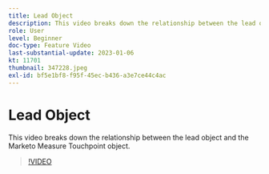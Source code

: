 ```yaml
---
title: Lead Object
description: This video breaks down the relationship between the lead object and the Marketo Measure Touchpoint object.
role: User
level: Beginner
doc-type: Feature Video
last-substantial-update: 2023-01-06
kt: 11701
thumbnail: 347228.jpeg
exl-id: bf5e1bf8-f95f-45ec-b436-a3e7ce44c4ac
---
```

# Lead Object

This video breaks down the relationship between the lead object and the Marketo Measure Touchpoint object.

>[!VIDEO](https://video.tv.adobe.com/v/347228/?quality=12&learn=on)
